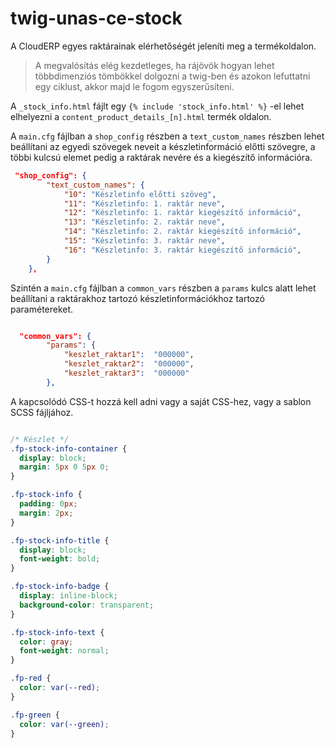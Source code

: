 # twig-unas-ce-stock

A CloudERP egyes raktárainak elérhetőségét jeleníti meg a termékoldalon.

> A megvalósítás elég kezdetleges, ha rájövök hogyan lehet többdimenziós tömbökkel dolgozni a twig-ben és azokon lefuttatni egy ciklust, akkor majd le fogom egyszerűsíteni.

A `_stock_info.html` fájlt egy `{% include 'stock_info.html' %}` -el lehet elhelyezni a `content_product_details_[n].html` termék oldalon.

A `main.cfg` fájlban a `shop_config` részben a `text_custom_names` részben lehet beállítani az egyedi szövegek neveit a készletinformáció előtti szövegre, a többi kulcsú elemet pedig a raktárak nevére és a kiegészítő információra.

```json
 "shop_config": {
        "text_custom_names": {
            "10": "Készletinfo előtti szöveg",
            "11": "Készletinfo: 1. raktár neve",
            "12": "Készletinfo: 1. raktár kiegészítő információ",
            "13": "Készletinfo: 2. raktár neve",
            "14": "Készletinfo: 2. raktár kiegészítő információ",
            "15": "Készletinfo: 3. raktár neve",
            "16": "Készletinfo: 3. raktár kiegészítő információ",
        }
    },
```

Szintén a `main.cfg` fájlban a `common_vars` részben a `params` kulcs alatt lehet beállítani a raktárakhoz tartozó készletinformációkhoz tartozó paramétereket.

```json

  "common_vars": {
        "params": { 
            "keszlet_raktar1":	"000000",
            "keszlet_raktar2":	"000000",
            "keszlet_raktar3":	"000000"
        },

```

A kapcsolódó CSS-t hozzá kell adni vagy a saját CSS-hez, vagy a sablon SCSS fájljához.


```css

/* Készlet */
.fp-stock-info-container {
  display: block;
  margin: 5px 0 5px 0;
}

.fp-stock-info {
  padding: 0px;
  margin: 2px;
}

.fp-stock-info-title {
  display: block;
  font-weight: bold;
}

.fp-stock-info-badge {
  display: inline-block;
  background-color: transparent;
}

.fp-stock-info-text {
  color: gray;
  font-weight: normal;
}

.fp-red {
  color: var(--red);
}

.fp-green {
  color: var(--green);
}

```


